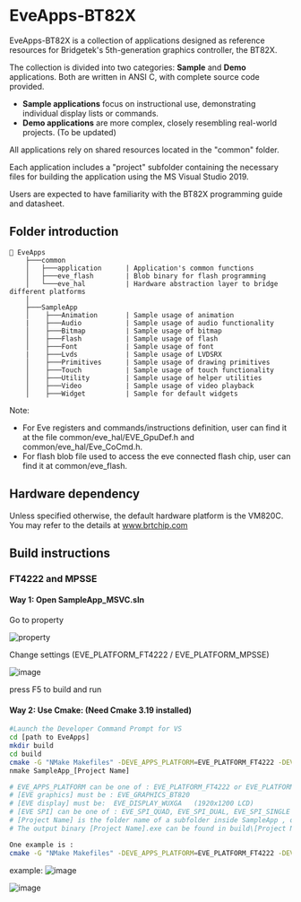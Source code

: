

# EveApps-BT82X
EveApps-BT82X is a collection of applications designed as reference resources for Bridgetek's 5th-generation graphics controller, the BT82X.

The collection is divided into two categories: **Sample** and **Demo** applications. Both are written in ANSI C, with complete source code provided.

- **Sample applications** focus on instructional use, demonstrating individual display lists or commands. 
- **Demo applications** are more complex, closely resembling real-world projects.  (To be updated) 

All applications rely on shared resources located in the "common" folder.

Each application includes a "project" subfolder containing the necessary files for building the application using the MS Visual Studio 2019.

Users are expected to have familiarity with the BT82X programming guide and datasheet.



## Folder introduction
```
📂 EveApps
    ├───common                  
    │   ├───application      | Application's common functions
    │   ├───eve_flash        | Blob binary for flash programming
    │   └───eve_hal          | Hardware abstraction layer to bridge different platforms
    │    
    ├───SampleApp
    │    ├───Animation       | Sample usage of animation 
    |    ├───Audio           | Sample usage of audio functionality    
    │    ├───Bitmap          | Sample usage of bitmap 
    │    ├───Flash           | Sample usage of flash 
    │    ├───Font            | Sample usage of font
    |    ├───Lvds            | Sample usage of LVDSRX
    │    ├───Primitives      | Sample usage of drawing primitives
    │    ├───Touch           | Sample usage of touch functionality
    │    ├───Utility         | Sample usage of helper utilities
    │    ├───Video           | Sample usage of video playback
    │    ├───Widget          | Sample for default widgets
```

Note:
- For Eve registers and commands/instructions definition, user can find it at the file common/eve_hal/EVE_GpuDef.h and common/eve_hal/Eve_CoCmd.h.
- For flash blob file used to access the eve connected flash chip, user can find it at common/eve_flash.

## Hardware dependency 
Unless specified otherwise, the default hardware platform is the VM820C.  You may refer to the details at www.brtchip.com

## Build instructions

### FT4222 and MPSSE
#### Way 1: Open SampleApp_MSVC.sln

Go to property

![property](https://github.com/user-attachments/assets/953dd3b1-3a9b-4747-ae0d-1daeda844b94)

Change settings (EVE_PLATFORM_FT4222 / EVE_PLATFORM_MPSSE)

![image](https://github.com/user-attachments/assets/9dd29dea-abd3-4a09-a5f6-31b4f318d41a)

press F5 to build and run

#### Way 2: Use Cmake: (Need Cmake 3.19 installed)
```sh
#Launch the Developer Command Prompt for VS
cd [path to EveApps]
mkdir build
cd build
cmake -G "NMake Makefiles" -DEVE_APPS_PLATFORM=EVE_PLATFORM_FT4222 -DEVE_APPS_GRAPHICS=[EVE graphics] -DEVE_APPS_DISPLAY=[EVE display] -DEVE_APPS_SPI=[EVE SPI] -DCMAKE_BUILD_TYPE=Debug ..
nmake SampleApp_[Project Name]

# EVE_APPS_PLATFORM can be one of : EVE_PLATFORM_FT4222 or EVE_PLATFORM_MPSSE
# [EVE graphics] must be : EVE_GRAPHICS_BT820
# [EVE display] must be:  EVE_DISPLAY_WUXGA   (1920x1200 LCD)
# [EVE SPI] can be one of : EVE_SPI_QUAD, EVE_SPI_DUAL, EVE_SPI_SINGLE  (FT4222 can support Quad/Dual/Single, MPSSE supports single only)
# [Project Name] is the folder name of a subfolder inside SampleApp , one example is SampleApp_Widget
# The output binary [Project Name].exe can be found in build\[Project Name]

One example is :
cmake -G "NMake Makefiles" -DEVE_APPS_PLATFORM=EVE_PLATFORM_FT4222 -DEVE_APPS_GRAPHICS=EVE_GRAPHICS_BT820 -DEVE_APPS_DISPLAY=EVE_DISPLAY_WUXGA -DCMAKE_BUILD_TYPE=Debug ..
```

example: 
![image](https://github.com/user-attachments/assets/d1d4b27c-8634-44d4-a0db-1efed9333bd4)

![image](https://github.com/user-attachments/assets/2f0bfb2d-30c0-4b5f-a19f-4eb864e2a721)


